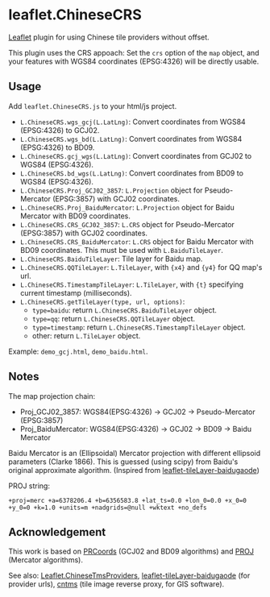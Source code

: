 # leaflet.ChineseCRS
[Leaflet](https://leafletjs.com/) plugin for using Chinese tile providers without offset.

This plugin uses the CRS appoach: Set the `crs` option of the `map` object, and
your features with WGS84 coordinates (EPSG:4326) will be directly usable.

## Usage

Add `leaflet.ChineseCRS.js` to your html/js project.

* `L.ChineseCRS.wgs_gcj(L.LatLng)`: Convert coordinates from WGS84 (EPSG:4326) to GCJ02.
* `L.ChineseCRS.wgs_bd(L.LatLng)`: Convert coordinates from WGS84 (EPSG:4326) to BD09.
* `L.ChineseCRS.gcj_wgs(L.LatLng)`: Convert coordinates from GCJ02 to WGS84 (EPSG:4326).
* `L.ChineseCRS.bd_wgs(L.LatLng)`: Convert coordinates from BD09 to WGS84 (EPSG:4326).
* `L.ChineseCRS.Proj_GCJ02_3857`: `L.Projection` object for Pseudo-Mercator (EPSG:3857) with GCJ02 coordinates.
* `L.ChineseCRS.Proj_BaiduMercator`: `L.Projection` object for Baidu Mercator with BD09 coordinates.
* `L.ChineseCRS.CRS_GCJ02_3857`: `L.CRS` object for Pseudo-Mercator (EPSG:3857) with GCJ02 coordinates.
* `L.ChineseCRS.CRS_BaiduMercator`: `L.CRS` object for Baidu Mercator with BD09 coordinates. This must be used with `L.BaiduTileLayer`.
* `L.ChineseCRS.BaiduTileLayer`: Tile layer for Baidu map.
* `L.ChineseCRS.QQTileLayer`: `L.TileLayer`, with `{x4}` and `{y4}` for QQ map's url.
* `L.ChineseCRS.TimestampTileLayer`: `L.TileLayer`, with `{t}` specifying current timestamp (milliseconds).
* `L.ChineseCRS.getTileLayer(type, url, options)`:
  * `type=baidu`: return `L.ChineseCRS.BaiduTileLayer` object.
  * `type=qq`: return `L.ChineseCRS.QQTileLayer` object.
  * `type=timestamp`: return `L.ChineseCRS.TimestampTileLayer` object.
  * other: return `L.TileLayer` object.

Example: `demo_gcj.html`, `demo_baidu.html`.

## Notes

The map projection chain:

* Proj_GCJ02_3857: WGS84(EPSG:4326) -> GCJ02 -> Pseudo-Mercator (EPSG:3857)
* Proj_BaiduMercator: WGS84(EPSG:4326) -> GCJ02 -> BD09 -> Baidu Mercator

Baidu Mercator is an (Ellipsoidal) Mercator projection with different ellipsoid parameters (Clarke 1866). This is guessed (using scipy) from Baidu's original approximate algorithm. (Inspired from [leaflet-tileLayer-baidugaode](https://github.com/muyao1987/leaflet-tileLayer-baidugaode))

PROJ string:

```
+proj=merc +a=6378206.4 +b=6356583.8 +lat_ts=0.0 +lon_0=0.0 +x_0=0 +y_0=0 +k=1.0 +units=m +nadgrids=@null +wktext +no_defs
```

## Acknowledgement
This work is based on [PRCoords](https://github.com/Artoria2e5/PRCoords) (GCJ02 and BD09 algorithms) and [PROJ](https://github.com/OSGeo/PROJ) (Mercator algorithms).

See also: [Leaflet.ChineseTmsProviders](https://github.com/htoooth/Leaflet.ChineseTmsProviders), [leaflet-tileLayer-baidugaode](https://github.com/muyao1987/leaflet-tileLayer-baidugaode) (for provider urls), [cntms](https://github.com/gumblex/cntms) (tile image reverse proxy, for GIS software).
